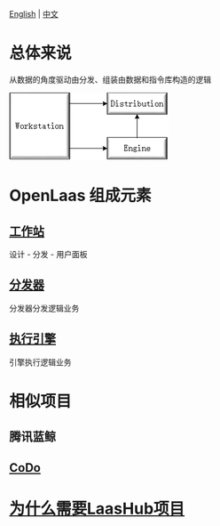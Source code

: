 [English](README.md) | [中文](README_zh_CN.md)

# 总体来说

从数据的角度驱动由分发、组装由数据和指令库构造的逻辑

![simple_architecture](docs/images/simple_architecture.png)

# OpenLaas 组成元素

## [工作站](https://github.com/openlaas/workstation)

设计 - 分发 - 用户面板

## [分发器](https://github.com/openlaas/distribution)

分发器分发逻辑业务

## [执行引擎](https://github.com/openlaas/engine)

引擎执行逻辑业务

# 相似项目

## 腾讯蓝鲸

## [CoDo](https://github.com/opendevops-cn/opendevops)

# [为什么需要LaasHub项目](docs/whyNeedLaasHub_zh_CN.md)

